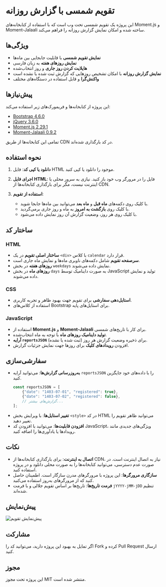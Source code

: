 # تقویم شمسی با گزارش روزانه

این پروژه یک تقویم شمسی تحت وب است که با استفاده از کتابخانه‌های Moment.js و Moment-Jalaali ساخته شده و امکان نمایش گزارش روزانه را فراهم می‌کند.

## ویژگی‌ها

- **نمایش تقویم شمسی** با قابلیت جابجایی بین ماه‌ها
- **نمایش روزهای هفته** به زبان فارسی
- **هایلایت کردن روز جاری** و روز انتخاب‌شده
- **نمایش گزارش روزانه** با امکان تشخیص روزهایی که گزارش ثبت شده یا نشده است
- **واکنش‌گرا** و قابل استفاده در دستگاه‌های مختلف

## پیش‌نیازها

این پروژه از کتابخانه‌ها و فریمورک‌های زیر استفاده می‌کند:

- [Bootstrap 4.6.0](https://getbootstrap.com/)
- [jQuery 3.6.0](https://jquery.com/)
- [Moment.js 2.29.1](https://momentjs.com/)
- [Moment-Jalaali 0.9.2](https://github.com/jalaali/moment-jalaali)

تمامی این کتابخانه‌ها از طریق CDN در کد بارگذاری شده‌اند.

## نحوه استفاده

1. **دانلود یا کپی کد**: فایل HTML موجود را دانلود یا کپی کنید.

2. **اجرای فایل HTML**: فایل را در مرورگر وب خود باز کنید. نیازی به سرور محلی یا اینترنت نیست، مگر برای بارگذاری کتابخانه‌ها از CDN.

3. **استفاده از تقویم**:
   - با کلیک روی دکمه‌های **ماه قبل** و **ماه بعد** می‌توانید بین ماه‌ها جابجا شوید.
   - با کلیک روی **بازگشت به امروز** به ماه و روز جاری برمی‌گردید.
   - با کلیک روی هر روز، وضعیت گزارش آن روز نمایش داده می‌شود.

## ساختار کد

### HTML

- **ساختار اصلی تقویم** در یک `<div>` با کلاس `calendar` قرار دارد.
- **سرصفحه تقویم** شامل دکمه‌های ناوبری ماه‌ها و نمایش ماه جاری است.
- **روزهای هفته** در بخش `weekdays` نمایش داده می‌شوند.
- **روزهای ماه** در بخش `days` به صورت داینامیک توسط JavaScript تولید و نمایش داده می‌شوند.

### CSS

- **استایل‌دهی سفارشی** برای تقویم جهت بهبود ظاهر و تجربه کاربری.
- استفاده از کلاس‌های Bootstrap برای استایل‌های پایه.

### JavaScript

- استفاده از **Moment.js** و **Moment-Jalaali** برای کار با تاریخ‌های شمسی.
- **تولید داینامیک روزهای ماه** با توجه به ماه انتخاب‌شده.
- **آرایه `reportsJSON`** برای ذخیره وضعیت گزارش هر روز (ثبت شده یا نشده).
- افزودن **رویدادهای کلیک** برای روزها جهت نمایش جزئیات گزارش.

## سفارشی‌سازی

- **به‌روزرسانی گزارش‌ها**: می‌توانید آرایه `reportsJSON` را با داده‌های خود جایگزین کنید.
  ```javascript
  const reportsJSON = [
      {"date": "1403-07-01", "registered": true},
      {"date": "1403-07-02", "registered": false},
      // گزارش‌های بیشتر...
  ];
  ```
- **تغییر استایل‌ها**: با ویرایش بخش `<style>` در کد HTML می‌توانید ظاهر تقویم را تغییر دهید.
- **افزودن قابلیت‌ها**: می‌توانید با افزودن کد JavaScript، ویژگی‌های جدیدی مانند رویدادها یا یادآوری‌ها را اضافه کنید.

## نکات

- **اتصال به اینترنت**: برای بارگذاری کتابخانه‌ها از CDN، نیاز به اتصال اینترنت است. در صورت عدم دسترسی، می‌توانید کتابخانه‌ها را به صورت محلی دانلود و در پروژه استفاده کنید.
- **سازگاری مرورگرها**: این پروژه با مرورگرهای مدرن سازگار است. اطمینان حاصل کنید که از مرورگرهای به‌روز استفاده می‌کنید.
- **فرمت تاریخ‌ها**: تاریخ‌ها بر اساس تقویم جلالی و با فرمت `jYYYY-jMM-jDD` تنظیم شده‌اند.

## پیش‌نمایش

![پیش‌نمایش تقویم](https://i.ibb.co/GTx2KBS/Screenshot-2024-09-25-181345.png)

## مشارکت

اگر تمایل به بهبود این پروژه دارید، می‌توانید کد را Fork کرده و Pull Request ارسال کنید.

## مجوز

این پروژه تحت مجوز MIT منتشر شده است.
